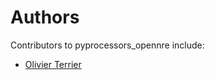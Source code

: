 # Authors

Contributors to pyprocessors_opennre include:

+ [Olivier Terrier](mailto:olivier.terrier@kairntech.com)
